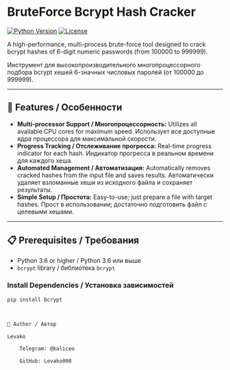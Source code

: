 # BruteForce Bcrypt Hash Cracker

[![Python Version](https://img.shields.io/badge/Python-3.6+-blue.svg)](https://www.python.org/)
[![License](https://img.shields.io/badge/License-MIT-green.svg)](https://opensource.org/licenses/MIT)

A high-performance, multi-process brute-force tool designed to crack bcrypt hashes of 6-digit numeric passwords (from 100000 to 999999).

Инструмент для высокопроизводительного многопроцессорного подбора bcrypt хешей 6-значных числовых паролей (от 100000 до 999999).

---

## 🚀 Features / Особенности

*   **Multi-processor Support / Многопроцессорность:** Utilizes all available CPU cores for maximum speed. Использует все доступные ядра процессора для максимальной скорости.
*   **Progress Tracking / Отслеживание прогресса:** Real-time progress indicator for each hash. Индикатор прогресса в реальном времени для каждого хеша.
*   **Automated Management / Автоматизация:** Automatically removes cracked hashes from the input file and saves results. Автоматически удаляет взломанные хеши из исходного файла и сохраняет результаты.
*   **Simple Setup / Простота:** Easy-to-use; just prepare a file with target hashes. Прост в использовании; достаточно подготовить файл с целевыми хешами.

---

## 📋 Prerequisites / Требования

*   Python 3.6 or higher / Python 3.6 или выше
*   `bcrypt` library / библиотека `bcrypt`

### Install Dependencies / Установка зависимостей

```bash
pip install bcrypt



👤 Author / Автор

Levako

    Telegram: @kaliceo

    GitHub: Levako098
